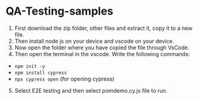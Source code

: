 # QA-Testing-samples
1. First download the zip folder, other files and extract it, copy it to a new file.
2. Then install node js on your device and vscode on your device.
3. Now open the folder where you have copied the file through VsCode.
4. Then open the terminal in the vscode. Write the following commands:
- ```npm init -y```
- ```npm install cypress```
- ```npx cypress open``` (for opening cypress)
5. Select E2E testing and then select pomdemo.cy.js file to run.
